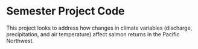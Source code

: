 # Semester Project Code 
This project looks to address how changes in climate variables (discharge, precipitation, and air temperature) affect salmon returns in the Pacific Northwest.
